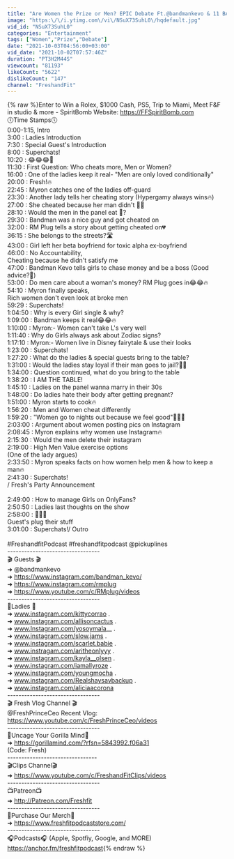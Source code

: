 ```yaml
---
title: "Are Women the Prize or Men? EPIC Debate Ft.@bandmankevo & 11 BAD Ladies"
image: "https:\/\/i.ytimg.com\/vi\/NSuX73SuhL0\/hqdefault.jpg"
vid_id: "NSuX73SuhL0"
categories: "Entertainment"
tags: ["Women","Prize","Debate"]
date: "2021-10-03T04:56:00+03:00"
vid_date: "2021-10-02T07:57:46Z"
duration: "PT3H2M44S"
viewcount: "81193"
likeCount: "5622"
dislikeCount: "147"
channel: "FreshandFit"
---
```

{% raw %}Enter to Win a Rolex, $1000 Cash, PS5, Trip to Miami, Meet F&amp;F in studio &amp; more - SpiritBomb Website: <a rel="nofollow" target="blank" href="https://FFSpiritBomb.com">https://FFSpiritBomb.com</a><br />🕔Time Stamps🕔<br />0:00-1:15, Intro<br />3:00 : Ladies Introduction<br />7:30 : Special Guest's Introduction<br />8:00 : Superchats!<br />10:20 : 😂😂😂🍌<br />11:30 : First Question: Who cheats more, Men or Women?<br />16:00 : One of the ladies keep it real- &quot;Men are only loved conditionally&quot;<br />20:00 : Fresh!🔥<br />22:45 : Myron catches one of the ladies off-guard<br />23:30 : Another lady tells her cheating story (Hypergamy always wins🔥)<br />27:00 : She cheated because her man didn't 👅🍑<br />28:10 : Would the men in the panel eat 🍑? <br />29:30 : Bandman was a nice guy and got cheated on <br />32:00 : RM Plug tells a story about getting cheated on💔<br />36:15 : She belongs to the streets?🛣️<br />43:00 : Girl left her beta boyfriend for toxic alpha ex-boyfriend<br />46:00 : No Accountability, <br />Cheating because he didn't satisfy me<br />47:00 : Bandman Kevo tells girls to chase money and be a boss (Good advice?🤔)<br />53:00 : Do men care about a woman's money? RM Plug goes in😂😂🔥<br />54:10 : Myron finally speaks,  <br />Rich women don't even look at broke men<br />59:29 : Superchats!<br />1:04:50 : Why is every Girl single &amp; why?<br />1:09:00 : Bandman keeps it real😂😂🔥<br />1:10:00 : Myron:- Women can't take L's very well<br />1:11:40 : Why do Girls always ask about Zodiac signs?<br />1:17:10 : Myron:- Women live in Disney fairytale &amp; use their looks<br />1:23:00 : Superchats!<br />1:27:20 : What do the ladies &amp; special guests bring to the table?<br />1:31:00 : Would the ladies stay loyal if their man goes to jail?🧢🧢<br />1:34:00 : Question continued, what do you bring to the table<br />1:38:20 : I AM THE TABLE!<br />1:45:10 : Ladies on the panel wanna marry in their 30s<br />1:48:00 : Do ladies hate their body after getting pregnant?<br />1:51:00 : Myron starts to cook🔥<br />1:56:20 : Men and Women cheat differently<br />1:59:20 : &quot;Women go to nights out because we feel good&quot;🤦🏼‍♂️<br />2:03:00 : Argument about women posting pics on Instagram<br />2:08:45 : Myron explains why women use Instagram🔥<br />2:15:30 : Would the men delete their instagram<br />2:19:00 : High Men Value exercise options<br />(One of the lady argues)<br />2:33:50 : Myron speaks facts on how women help men &amp; how to keep a man🔥<br />2:41:30 : Superchats! <br />/ Fresh's Party Announcement<br /><br />2:49:00 : How to manage Girls on OnlyFans?<br />2:50:50 : Ladies last thoughts on the show<br />2:58:00 : 🍑🍑🍑<br />Guest's plug their stuff<br />3:01:00 : Superchats!/ Outro<br /><br />#FreshandfitPodcast #freshandfitpodcast @pickuplines<br />---------------------------------<br />🎬 Guests 🎬 <br />➜ @bandmankevo <br />➜ <a rel="nofollow" target="blank" href="https://www.instagram.com/bandman_kevo/">https://www.instagram.com/bandman_kevo/</a><br />➜ <a rel="nofollow" target="blank" href="https://www.instagram.com/rmplug">https://www.instagram.com/rmplug</a><br />➜ <a rel="nofollow" target="blank" href="https://www.youtube.com/c/RMplug/videos">https://www.youtube.com/c/RMplug/videos</a><br />---------------------------------<br />👥Ladies 👥<br />➜ www.instagram.com/kittycorrao . <br />➜ www.instagram.com/allisoncactus . <br />➜ www.Instagram.com/yosoymala__ . <br />➜ www.instagram.com/slow.jams . <br />➜ www.instagram.com/scarlet.babie . <br />➜ www.instragam.com/aritheonlyyy . <br />➜ www.instagram.com/kayla__olsen . <br />➜ www.instagram.com/iamallyroze . <br />➜ www.instagram.com/youngmocha . <br />➜ www.instagram.com/Realshaysavbackup . <br />➜ www.instagram.com/aliciaacorona<br />---------------------------------<br />🎬 Fresh Vlog Channel 🎬 <br />@FreshPrinceCeo Recent Vlog: <a rel="nofollow" target="blank" href="https://www.youtube.com/c/FreshPrinceCeo/videos">https://www.youtube.com/c/FreshPrinceCeo/videos</a><br />---------------------------------<br />🦍Uncage Your Gorilla Mind🦍<br />➜ <a rel="nofollow" target="blank" href="https://gorillamind.com/?rfsn=5843992.f06a31">https://gorillamind.com/?rfsn=5843992.f06a31</a><br />(Code: Fresh)<br />--------------------------------<br />🎬Clips Channel🎬 <br />➜ <a rel="nofollow" target="blank" href="https://www.youtube.com/c/FreshandFitClips/videos">https://www.youtube.com/c/FreshandFitClips/videos</a> <br />---------------------------------<br />📺Patreon📺<br />➜ <a rel="nofollow" target="blank" href="http://Patreon.com/Freshfit">http://Patreon.com/Freshfit</a><br />---------------------------------<br />👕Purchase Our Merch👕<br />➜ <a rel="nofollow" target="blank" href="https://www.freshfitpodcaststore.com/">https://www.freshfitpodcaststore.com/</a><br />---------------------------------<br />🎧Podcasts🎧 (Apple, Spotfiy, Google, and MORE)<br /><a rel="nofollow" target="blank" href="https://anchor.fm/freshfitpodcast">https://anchor.fm/freshfitpodcast</a>{% endraw %}
